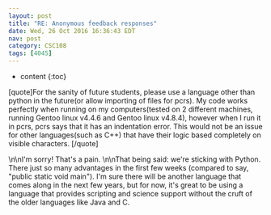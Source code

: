 ```yaml
---
layout: post
title: "RE: Anonymous feedback responses"
date: Wed, 26 Oct 2016 16:36:43 EDT
nav: post
category: CSC108
tags: [4045]
---
```


* content
{:toc}

[quote]For the sanity of future students, please use a language other than python in the future(or allow importing of files for pcrs). My code works perfectly when running on my computers(tested on 2 different machines, running Gentoo linux v4.4.6 and Gentoo linux v4.8.4), however when I run it in pcrs, pcrs says that it has an indentation error. This would not be an issue for other languages(such as C++) that have their logic based completely on visible characters. [/quote]
<!-- more -->
<p>\n\nI'm sorry! That's a pain. \n\nThat being said: we're sticking with Python. There just so many advantages in the first few weeks (compared to say, "public static void main"). I'm sure there will be another language that comes along in the next few years, but for now, it's great to be using a language that provides scripting and science support without the cruft of the older languages like Java and C.</p>
